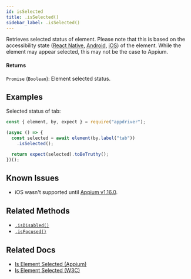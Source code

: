 ```yaml
---
id: isSelected
title: .isSelected()
sidebar_label: .isSelected()
---
```


Retrieves selected status of element. Please note that this is based on the accessibility state ([React Native](https://facebook.github.io/react-native/docs/accessibility#accessibilitystates-ios-android), [Android](https://developer.android.com/reference/android/view/accessibility/AccessibilityNodeInfo#isSelected%28%29), [iOS](https://developer.apple.com/documentation/uikit/uiaccessibility/uiaccessibilitytraits/1620197-selected)) of the element. While the element may appear selected, this may not be the case to Appium.

#### Returns

`Promise` (`Boolean`): Element selected status.

## Examples

Selected status of tab:

```javascript
const { element, by, expect } = require("appdriver");

(async () => {
  const selected = await element(by.label("tab"))
    .isSelected();

  return expect(selected).toBeTruthy();
})();
```

## Known Issues

- iOS wasn't supported until [Appium v1.16.0](https://github.com/appium/appium/releases/tag/v1.16.0). 

## Related Methods

- [`.isDisabled()`](isDisabled.md)
- [`.isFocused()`](isFocused.md)

## Related Docs

- [Is Element Selected (Appium)](http://appium.io/docs/en/commands/element/attributes/selected/)
- [Is Element Selected (W3C)](https://www.w3.org/TR/webdriver/#dfn-is-element-selected)